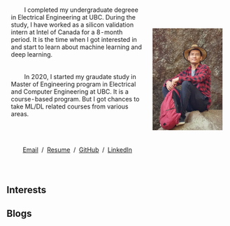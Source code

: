 <table style="width:100%;border:0px;border-spacing:0px;border-collapse:separate;margin-right:auto;margin-left:auto;" border="0">
  <tbody>
    <tr style="padding:0px">
      <td style="padding:2%;width:45%;vertical-align:middle">
      <p style="white-space:pre-wrap; word-wrap:break-word">
        I completed my undergraduate degreee in Electrical Engineering at UBC. During the study, I have worked as a silicon validation intern at Intel of Canada for a 8-month period. It is the time when I got interested in and start to learn about machine learning and deep learning.
        <br>
        In 2020, I started my graudate study in Master of Engineering program in Electrical and Computer Engineering at UBC. It is a course-based program. But I got chances to take ML/DL related courses from various areas.
        <br>
        </p>
        <p style="text-align:center">
          <a target="_blank" href="mailto:simonren1993@gmail.com"> Email</a> &nbsp;/&nbsp;
          <a target="_blank" href="https://raw.githubusercontent.com/simonnxren/simonnxren.github.io/main/202203%20Ningxiao%20Ren.pdf">Resume</a> &nbsp;/&nbsp;
          <a target="_blank" href="https://github.com/simonnxren">GitHub</a> &nbsp;/&nbsp;
          <a target="_blank" href="https://www.linkedin.com/in/ningxiao-ren-793036142/"> LinkedIn </a>
        </p>
        <br>
      </td>
      <td style="padding:2%;width:25%;max-width:40%;">
        <img style="width:100%;max-width:100%" src="/me.png">
      </td>
    </tr>
  </tbody>
</table>




## Interests

## Blogs

